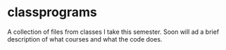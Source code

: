 # classprograms
A collection of files from classes I take this semester. Soon will ad a brief description of what courses and what the code does. 
